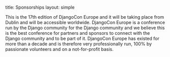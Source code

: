 title: Sponsorships
layout: simple

This is the 17th edition of DjangoCon Europe and it will be taking place from Dublin and will be accessible worldwide.
DjangoCon Europe is a conference run by the Django community for the Django community and we believe this is the best conference for partners and sponsors to connect with the Django community and to be part of it.
DjangoCon Europe has existed for more than a decade and is therefore very professionally run, 100% by passionate volunteers and on a not-for-profit basis.

